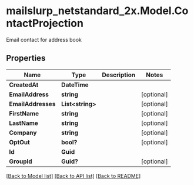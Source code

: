# mailslurp_netstandard_2x.Model.ContactProjection
Email contact for address book

## Properties

Name | Type | Description | Notes
------------ | ------------- | ------------- | -------------
**CreatedAt** | **DateTime** |  | 
**EmailAddress** | **string** |  | [optional] 
**EmailAddresses** | **List&lt;string&gt;** |  | [optional] 
**FirstName** | **string** |  | [optional] 
**LastName** | **string** |  | [optional] 
**Company** | **string** |  | [optional] 
**OptOut** | **bool?** |  | [optional] 
**Id** | **Guid** |  | 
**GroupId** | **Guid?** |  | [optional] 

[[Back to Model list]](../README#documentation-for-models) [[Back to API list]](../README#documentation-for-api-endpoints) [[Back to README]](../README)


